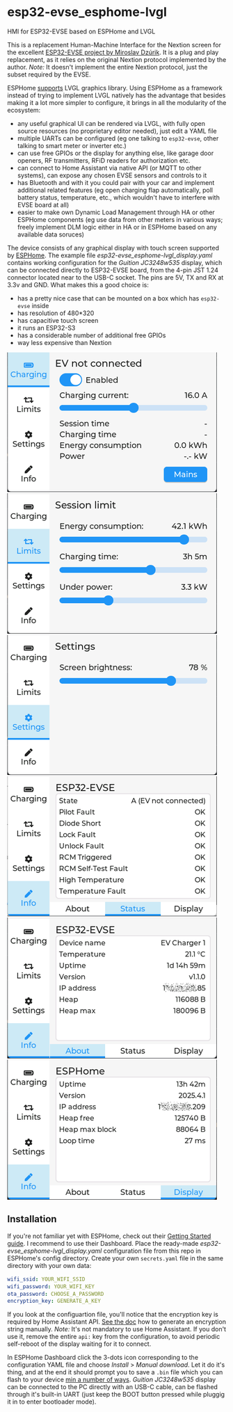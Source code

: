 # esp32-evse_esphome-lvgl
HMI for ESP32-EVSE based on ESPHome and LVGL

This is a replacement Human-Machine Interface for the Nextion screen for the excellent [ESP32-EVSE project by Miroslav Dzúrik](https://github.com/dzurikmiroslav/esp32-evse).
It is a plug and play replacement, as it relies on the original Nextion protocol implemented by the author. _Note:_ It doesn't implement the entire Nextion protocol, just the subset required by the EVSE.

ESPHome [supports](https://esphome.io/components/lvgl/) LVGL graphics library. Using ESPHome as a framework instead of trying to implement LVGL natively has the advantage that besides making it a lot more simpler to configure, it brings in all the modularity of the ecosystem: 
- any useful graphical UI can be rendered via LVGL, with fully open source resources (no proprietary editor needed), just edit a YAML file
- multiple UARTs can be configured (eg one talking to `esp32-evse`, other talking to smart meter or inverter etc.)
- can use free GPIOs or the display for anything else, like garage door openers, RF transmitters, RFiD readers for authorization etc.
- can connect to Home Assistant via native API (or MQTT to other systems), can expose any chosen EVSE sensors and controls to it
- has Bluetooth and with it you could pair with your car and implement additional related features (eg open charging flap automatically, poll battery status, temperature, etc., which wouldn't have to interfere with EVSE board at all)
- easier to make own Dynamic Load Management through HA or other ESPHome components (eg use data from other meters in various ways; freely implement DLM logic either in HA or in ESPHome based on any available data soruces)

The device consists of any graphical display with touch screen supported by [ESPHome](https://esphome.io/components/#display-hardware-platforms). The example file _esp32-evse_esphome-lvgl_display.yaml_ contains working configuration for the _Guition JC3248w535_ display, which can be connected directly to ESP32-EVSE board, from the 4-pin JST 1.24 connector located near to the USB-C socket. The pins are 5V, TX and RX at 3.3v and GND.
What makes this a good choice is:
- has a pretty nice case that can be mounted on a box which has `esp32-evse` inside
- has resolution of 480*320
- has capacitive touch screen
- it runs an ESP32-S3
- has a considerable number of additional free GPIOs
- way less expensive than Nextion

![Screen](images/esp32-evse_esphome-lvgl_charging.png) ![Screen](images/esp32-evse_esphome-lvgl_session.png)
![Screen](images/esp32-evse_esphome-lvgl_settings.png) ![Screen](images/esp32-evse_esphome-lvgl_info-status.png)
![Screen](images/esp32-evse_esphome-lvgl_info-about.png) ![Screen](images/esp32-evse_esphome-lvgl_info-display.png)

## Installation

If you're not familiar yet with ESPHome, check out their [Getting Started guide](https://esphome.io/guides/getting_started_hassio). I recommend to use their Dashboard.
Place the ready-made _esp32-evse_esphome-lvgl_display.yaml_ configuration file from this repo in ESPHome's config directory. Create your own `secrets.yaml` file in the same directory with your own data:
```yaml
wifi_ssid: YOUR_WIFI_SSID
wifi_password: YOUR_WIFI_KEY
ota_password: CHOOSE_A_PASSWORD
encryption_key: GENERATE_A_KEY
```
If you look at the configuartion file, you'll notice that the encryption key is required by Home Assistant API. [See the doc](https://esphome.io/components/api.html) how to generate an encryption string manually.
_Note:_ It's not mandatory to use Home Assistant. If you don't use it, remove the entire `api:` key from the configuration, to avoid periodic self-reboot of the display waiting for it to connect.

In ESPHome Dashboard click the 3-dots icon corresponding to the configuration YAML file and choose _Install_ > _Manual download_. Let it do it's thing, and at the end it should prompt you to save a `.bin` file which you can flash to your device [min a number of ways](https://esphome.io/guides/faq.html#how-do-i-install-esphome-onto-my-device). _Guition JC3248w535_ display can be connected to the PC directly with an USB-C cable, can be flashed through it's built-in UART (just keep the BOOT button pressed while pluggig it in to enter bootloader mode).


